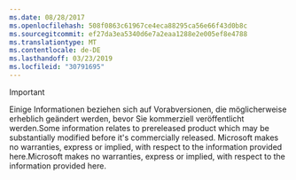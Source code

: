 ```yaml
---
ms.date: 08/28/2017
ms.openlocfilehash: 508f0863c61967ce4eca88295ca56e66f43d0b8c
ms.sourcegitcommit: ef27da3ea5340d6e7a2eaa1288e2e005ef8e4788
ms.translationtype: MT
ms.contentlocale: de-DE
ms.lasthandoff: 03/23/2019
ms.locfileid: "30791695"
---
```

>[!IMPORTANT]
><span data-ttu-id="4c0bf-101">Einige Informationen beziehen sich auf Vorabversionen, die möglicherweise erheblich geändert werden, bevor Sie kommerziell veröffentlicht werden.</span><span class="sxs-lookup"><span data-stu-id="4c0bf-101">Some information relates to prereleased product which may be substantially modified before it's commercially released.</span></span> <span data-ttu-id="4c0bf-102">Microsoft makes no warranties, express or implied, with respect to the information provided here.</span><span class="sxs-lookup"><span data-stu-id="4c0bf-102">Microsoft makes no warranties, express or implied, with respect to the information provided here.</span></span>